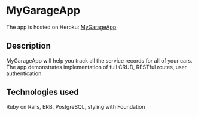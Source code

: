 # MyGarageApp
The app is hosted on Heroku: [MyGarageApp](https://my-awesome-garage.herokuapp.com/)

## Description
MyGarageApp will help you track all the service records for all of your cars. The app demonstrates implementation of full CRUD, RESTful routes, user authentication.

## Technologies used
Ruby on Rails, ERB, PostgreSQL, styling with Foundation
